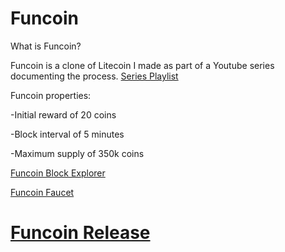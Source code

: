 Funcoin 
================================

What is Funcoin?

Funcoin is a clone of Litecoin I made as part of a Youtube series documenting the process. 
[Series Playlist](https://www.youtube.com/playlist?list=PLHWfvuRy-9gdCv2oD_Ywd0swNF3N8mXt-&disable_polymer=true)

Funcoin properties:

-Initial reward of 20 coins

-Block interval of 5 minutes

-Maximum supply of 350k coins

[Funcoin Block Explorer](http://159.65.188.63:8000/)

[Funcoin Faucet](http://159.65.188.63/)

# [Funcoin Release](https://github.com/schyczewski/funcoin/releases/tag/v0.8)
